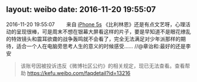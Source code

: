 layout: weibo
date: 2016-11-20 19:55:07
---
<meta name="referrer" content="no-referrer" />

2016-11-20 19:55:07  &nbsp;&nbsp;&nbsp;&nbsp;&nbsp;&nbsp; 来自 <a href="sinaweibo://customweibosource" rel="nofollow">iPhone 5s</a>
《比利林恩》还是有点文艺呀，心理活动的呈现很棒，可是周末不想在银幕大屏看这样的片子，要是早知道不是眼花缭乱的特效镜头和震耳欲聋的战争轰鸣就不会看了，完全无法满足对少年派那样的期待，适合一个人在电脑旁思考人生的意义的时候感受…… //@章诒和:最好的还是李安
>  该账号因被投诉违反《微博社区公约》的相关规定，现已无法查看。查看帮助 https://kefu.weibo.com/faqdetail?id=13216
